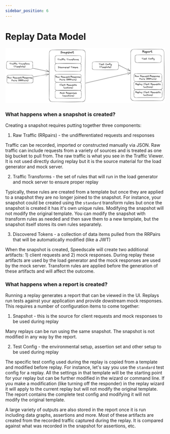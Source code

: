 ```yaml
---
sidebar_position: 6
---
```


# Replay Data Model

![Replay Data Model](./replay_data_model/replay_data_model.png)

### What happens when a snapshot is created?

Creating a snapshot requires putting together three components:
1. Raw Traffic (RRpairs) - the undifferentiated requests and responses

Traffic can be recorded, imported or constructed manually via JSON. Raw traffic can include requests from a variety of sources and is treated as one big bucket to pull from. The raw traffic is what you see in the Traffic Viewer. It is not used directly during replay but it is the source material for the load generator and mock server.

2. Traffic Transforms - the set of rules that will run in the load generator and mock server to ensure proper replay

Typically, these rules are created from a template but once they are applied to a snapshot they are no longer joined to the snapshot. For instance, your snapshot could be created using the `standard` transform rules but once the snapshot is created it has it's own unique rules. Modifying the snapshot will not modify the original template. You can modify the snapshot with transform rules as needed and then save them to a new template, but the snapshot itself stores its own rules separately.

3. Discovered Tokens - a collection of data items pulled from the RRPairs that will be automatically modified (like a JWT)

When the snapshot is created, Speedscale will create two additional artifacts: 1) client requests and 2) mock responses. During replay these artifacts are used by the load generator and the mock responses are used by the mock server. Transform rules are applied before the generation of these artifacts and will affect the outcome.

### What happens when a report is created?

Running a replay generates a report that can be viewed in the UI. Replays run tests against your application and provide dowstream mock responses. This requires a number of configuration items to come together:
1. Snapshot - this is the source for client requests and mock responses to be used during replay

Many replays can be run using the same snapshot. The snapshot is not modified in any way by the report.

2. Test Config - the environmental setup, assertion set and other setup to be used during replay

The specific test config used during the replay is copied from a template and modified before replay. For instance, let's say you use the `standard` test config for a replay. All the settings in that template will be the starting point for your replay but can be further modified in the wizard or command line. If you make a modification (like turning off the responder) in the replay wizard it will apply to the current replay but will not modify the original template. The report contains the complete test config and modifying it will not modify the original template.

A large variety of outputs are also stored in the report once it is run including data graphs, assertions and more. Most of these artifacts are created from the recorded traffic captured during the replay. It is compared against what was recorded in the snapshot for assertions, etc.